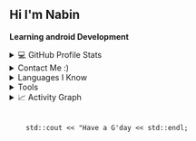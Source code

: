 ## Hi I'm Nabin 

**Learning android Development**

 <details>
  <summary>💻 GitHub Profile Stats</summary>
   <div> <h2 align="center"> 📊 Github stats </h2> <br/>
    <p align="center"> <a href="https://github.com/nabin0/"> <img src="https://github-readme-stats.vercel.app/api/top-langs/?username=nabin0&langs_count=6&theme=gruvbox&layout=compact&hide_border=true" /></a></p>
    <p align="center">
          <a href="https://github.com/nabin0/">
          <img width="49.5%" src="https://github-readme-stats.vercel.app/api?username=nabin0&show_icons=true&theme=gruvbox&hide_border=true" />
          <img width="49.5%" src="https://github-readme-streak-stats.herokuapp.com/?user=nabin0&theme=gruvbox&hide_border=true" /></a>
    </p> <br> </div>
    <br><br>
</details>

<details>
<summary>Contact Me :)</summary>
<div>
  <samp>
      <br/>
      <a href="![linkdin]" target="blank"><img align="center"
         src="https://img.shields.io/badge/linkedin-%231DA1F2.svg?style=for-the-badge&logo=linkedin&logoColor=white"
         alt="linkdin" height="30"/></a>
      <a href="https://www.facebook.com/ned.nabin07" target="blank"><img align="center"
         src="https://img.shields.io/badge/facebook-4267B2.svg?style=for-the-badge&logo=facebook&logoColor=white"
         alt="facebook" height="30"/></a>
      <a href="https://mailto:nabinbhatt62@gmail.com" target="blank"><img align="center"
         src="https://img.shields.io/badge/gmail-EA4335.svg?style=for-the-badge&logo=gmail&logoColor=white"
         alt="gmail" height="30"/></a>
      <a href=" https://www.instagram.com/nabin.ned/" target="blank"><img align="center"
         src="https://img.shields.io/badge/instagram-%23E4405F.svg?style=for-the-badge&logo=Instagram&logoColor=white"
         alt="instagram" height="30"/></a>
      <a href="https://wa.me/" target="blank"><img align="center"
         src="https://img.shields.io/badge/whatsapp-4B7F1.svg?style=for-the-badge&logo=whatsapp&logoColor=white"
         alt="whatsapp" height="30"/></a>
      <a href="https://www.twitter.com/nabin_0007" target="blank"><img align="center"
         src="https://img.shields.io/badge/twitter-1DA1F2.svg?style=for-the-badge&logo=twitter&logoColor=white"
         alt="twitter" height="30"/></a>
      <br>
  </samp>
</div><br><br>
</details>

<details>
    <summary>Languages I Know</summary>
    <br>
    <img style="margin:6px;" align="left" alt="java" width="26px" src="https://raw.githubusercontent.com/github/explore/80688e429a7d4ef2fca1e82350fe8e3517d3494d/topics/java/java.png" /> <img style="margin:6px;" align="left" alt="assembly" width="26px" src="https://raw.githubusercontent.com/github/explore/80688e429a7d4ef2fca1e82350fe8e3517d3494d/topics/cpp/cpp.png" />
    <img style="margin:6px;" align="left" alt="C" width="26px" src="https://raw.githubusercontent.com/github/explore/80688e429a7d4ef2fca1e82350fe8e3517d3494d/topics/c/c.png" /> 
    <img style="margin:6px;" align="left" alt="JavaScript" width="26px" src="https://raw.githubusercontent.com/github/explore/80688e429a7d4ef2fca1e82350fe8e3517d3494d/topics/javascript/javascript.png" /> 
    <img style="margin:6px;" align="left" alt="HTML" width="26px" src="https://raw.githubusercontent.com/github/explore/80688e429a7d4ef2fca1e82350fe8e3517d3494d/topics/html/html.png" />
    <img style="margin:6px;" align="left" alt="CSS" width="26px" src="https://raw.githubusercontent.com/github/explore/80688e429a7d4ef2fca1e82350fe8e3517d3494d/topics/css/css.png" />
    <img style="margin:6px;" align="left" alt="Python" width="26px" src="https://raw.githubusercontent.com/github/explore/80688e429a7d4ef2fca1e82350fe8e3517d3494d/topics/python/python.png" />
    <img style="margin:6px;" align="left" alt="Django" width="26px" src="https://raw.githubusercontent.com/github/explore/80688e429a7d4ef2fca1e82350fe8e3517d3494d/topics/django/django.png" /> <img style="margin:6px;" align="left" alt="Bootstrap" width="26px" src="https://raw.githubusercontent.com/github/explore/80688e429a7d4ef2fca1e82350fe8e3517d3494d/topics/bootstrap/bootstrap.png" />
    <img style="margin:6px;" align="left" alt="PHP" width="26px" src="https://raw.githubusercontent.com/github/explore/80688e429a7d4ef2fca1e82350fe8e3517d3494d/topics/php/php.png" /> </p> <br/> 
    <br><br>
</details>

<details>
    <summary>Tools </summary>
    <img src="https://img.shields.io/badge/-Pycharm-000000?style=flat-square&logo=pycharm&logoColor=white"/> 
    <img src="https://img.shields.io/badge/-sublime%20Text-ff9800?style=flat-square&logo=sublime%20text&logoColor=white"/> 
    <img src="https://img.shields.io/badge/-Visual%20Studio%20Code-23A9F2?style=flat-square&logo=Visual%20Studio%20Code&logoColor=white"/> 
    <img src="https://img.shields.io/badge/-Github-181717?style=flat-square&logo=GitHub&logoColor=white"/> 
    <img src="https://img.shields.io/badge/-Git-F44D27?style=flat-square&logo=Git&logoColor=white"/> 
    <img src="https://img.shields.io/badge/-Sketch-FA6400?style=flat-square&logo=Sketch&logoColor=white"/> 
    <img src="https://img.shields.io/badge/-Vim-019733?style=flat-square&logo=vim&logoColor=white"/> 
    <br><br>
</details>

<details>
  <summary>📈 Activity Graph</summary>
  <br/>
  <h2 align="center"> my current activity </h2>
<a href="https://github.com/nabin0"><img alt="azzar's Activity Graph" src="https://activity-graph.herokuapp.com/graph/?username=nabin0&bg_color=000&color=fff&line=00E676&point=fff&hide_border=true" /></a>
<br><br>
</details>
<br>

```
    std::cout << "Have a G'day << std::endl;
```

